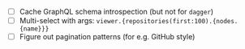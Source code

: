 * [ ] Cache GraphQL schema introspection (but not for `dagger`)
* [ ] Multi-select with args: `viewer.{repositories(first:100).{nodes.{name}}}`
* [ ] Figure out pagination patterns (for e.g. GitHub style)
